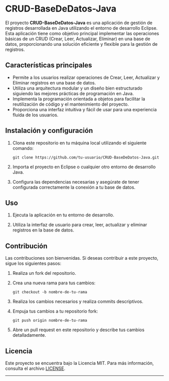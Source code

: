 # CRUD-BaseDeDatos-Java

El proyecto **CRUD-BaseDeDatos-Java** es una aplicación de gestión de registros desarrollada en Java utilizando el entorno de desarrollo Eclipse. Esta aplicación tiene como objetivo principal implementar las operaciones básicas de un CRUD (Crear, Leer, Actualizar, Eliminar) en una base de datos, proporcionando una solución eficiente y flexible para la gestión de registros.

## Características principales

- Permite a los usuarios realizar operaciones de Crear, Leer, Actualizar y Eliminar registros en una base de datos.
- Utiliza una arquitectura modular y un diseño bien estructurado siguiendo las mejores prácticas de programación en Java.
- Implementa la programación orientada a objetos para facilitar la reutilización de código y el mantenimiento del proyecto.
- Proporciona una interfaz intuitiva y fácil de usar para una experiencia fluida de los usuarios.

## Instalación y configuración

1. Clona este repositorio en tu máquina local utilizando el siguiente comando:

   ```
   git clone https://github.com/tu-usuario/CRUD-BaseDeDatos-Java.git
   ```

2. Importa el proyecto en Eclipse o cualquier otro entorno de desarrollo Java.

3. Configura las dependencias necesarias y asegúrate de tener configurada correctamente la conexión a tu base de datos.

## Uso

1. Ejecuta la aplicación en tu entorno de desarrollo.

2. Utiliza la interfaz de usuario para crear, leer, actualizar y eliminar registros en la base de datos.

## Contribución

Las contribuciones son bienvenidas. Si deseas contribuir a este proyecto, sigue los siguientes pasos:

1. Realiza un fork del repositorio.

2. Crea una nueva rama para tus cambios:

   ```
   git checkout -b nombre-de-tu-rama
   ```

3. Realiza los cambios necesarios y realiza commits descriptivos.

4. Empuja tus cambios a tu repositorio fork:

   ```
   git push origin nombre-de-tu-rama
   ```

5. Abre un pull request en este repositorio y describe tus cambios detalladamente.

## Licencia

Este proyecto se encuentra bajo la Licencia MIT. Para más información, consulta el archivo [LICENSE](LICENSE).

---
